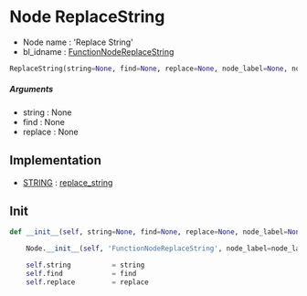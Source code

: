# Node ReplaceString

- Node name : 'Replace String'
- bl_idname : [FunctionNodeReplaceString](https://docs.blender.org/api/current/bpy.types.FunctionNodeReplaceString.html)


``` python
ReplaceString(string=None, find=None, replace=None, node_label=None, node_color=None, **kwargs)
```
##### Arguments

- string : None
- find : None
- replace : None

## Implementation

- [STRING](/docs/GeoNodes/socket_STRING.md) : [replace_string](/docs/GeoNodes/socket_STRING.md#replace_string)

## Init

``` python
def __init__(self, string=None, find=None, replace=None, node_label=None, node_color=None, **kwargs):

    Node.__init__(self, 'FunctionNodeReplaceString', node_label=node_label, node_color=node_color, **kwargs)

    self.string          = string
    self.find            = find
    self.replace         = replace
```
